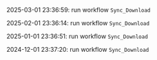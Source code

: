 2025-03-01 23:36:59: run workflow `Sync_Download` 

2025-02-01 23:36:14: run workflow `Sync_Download` 

2025-01-01 23:36:51: run workflow `Sync_Download` 

2024-12-01 23:37:20: run workflow `Sync_Download` 


